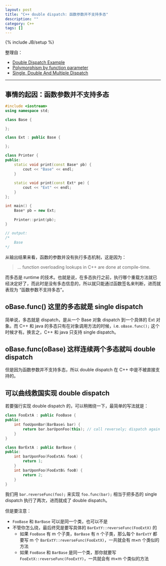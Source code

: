 ```yaml
---
layout: post
title: "C++ double dispatch: 函数参数并不支持多态"
description: ""
category: C++
tags: []
---
```

{% include JB/setup %}

整理自：

- [Double Dispatch Example](http://c2.com/cgi/wiki?DoubleDispatchExample)
- [Polymorphism by function parameter](http://stackoverflow.com/questions/2169460/polymorphism-by-function-parameter)
- [Single, Double And Multiple Dispatch](http://ifacethoughts.net/2006/07/29/single-double-and-multiple-dispatch)

-----

## 事情的起因：函数参数并不支持多态

```cpp
#include <iostream>
using namespace std;

class Base {

};

class Ext : public Base {

};

class Printer {
public:
	static void print(const Base* pb) {
		cout << "Base" << endl;
	}
	
	static void print(const Ext* pe) {
		cout << "Ext" << endl;
	}
};

int main() {
	Base* pb = new Ext;
	
	Printer::print(pb);
}

// output: 
/*
	Base
*/
```

从输出结果来看，函数的参数并没有执行多态机制，这是因为：

> ... function overloading lookups in C++ are done at compile-time.

而多态是 runtime 的技术。也就是说，在多态执行之前，执行哪个重载方法就已经决定好了，而此时是没有多态信息的，所以就只能通过函数签名来判断，进而就表现为 “函数参数不支持多态”。

## oBase.func() 这里的多态就是 single dispatch

简单说，多态就是 dispatch，是从一个 Base 对象 dispatch 到一个具体的 Ext 对象。而 C++ 和 java 的多态只有在对象调用方法的时候，i.e. `oBase.func();` 这个时候才有。换言之，C++ 和 java 只支持 single dispatch。

## oBase.func(oBase) 这样连续两个多态就叫 double dispatch

但是因为函数参数并不支持多态，所以 double dispatch 在 C++ 中是不被直接支持的。

## 可以曲线救国实现 double dispatch

若要强行实现 double dispatch 的，可以稍微绕一下，最简单的写法就是：

```cpp
class FooExtA : public FooBase {
public:
	int fooUponBar(BarBase& bar) {
		return bar.barUponFoo(this); // call reversely; dispatch again
	}
}

class BarExtA : public BarBase {
public:
	int barUponFoo(FooExtA& fooA) {
		return 1; 
	}
	int barUponFoo(FooExtB& fooB) {
		return 2; 
	}
}
```

我们用 `bar.reverseFunc(foo);` 来实现 `foo.func(bar);` 相当于把多态的 single dispatch 执行了两次，进而就成了 double dispatch。

但是要注意：

- `FooBase` 和 `BarBase` 可以是同一个类，也可以不是
- 不管你怎么绕，最后终究是要写具体的 `BarExtY::reverseFunc(FooExtX)` 的
	- 如果 `FooBase` 有 m 个子类，`BarBase` 有 n 个子类，那么每个 `BarExtY` 都要写 m 个 `BarExtY::reverseFunc(FooExtX)`，一共就会有 m×n 个类似的方法
	- 如果 `FooBase` 和 `BarBase` 是同一个类，那你就要写 `FooExtX::reverseFunc(FooExtY)`，一共就会有 m×m 个类似的方法